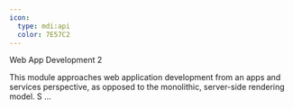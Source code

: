 ```yaml
---
icon:
  type: mdi:api
  color: 7E57C2
---
```

Web App Development 2

This module approaches web application development from an apps and services perspective, as opposed to the monolithic, server-side rendering model. S ... 
